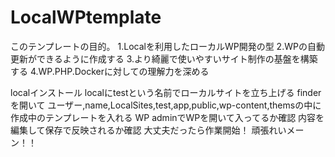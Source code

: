 # LocalWPtemplate
このテンプレートの目的。
1.Localを利用したローカルWP開発の型
2.WPの自動更新ができるように作成する
3.より綺麗で使いやすいサイト制作の基盤を構築する
4.WP.PHP.Dockerに対しての理解力を深める

localインストール
localにtestという名前でローカルサイトを立ち上げる
finderを開いて
ユーザー,name,LocalSites,test,app,public,wp-content,themsの中に
作成中のテンプレートを入れる
WP adminでWPを開いて入ってるか確認
内容を編集して保存で反映されるか確認
大丈夫だったら作業開始！
頑張れいメーン！！